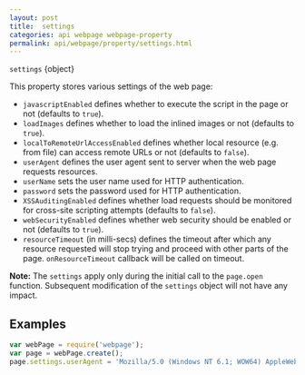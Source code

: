 ```yaml
---
layout: post
title:  settings
categories: api webpage webpage-property
permalink: api/webpage/property/settings.html
---
```


`settings` {object}

This property stores various settings of the web page:

* `javascriptEnabled` defines whether to execute the script in the page or not (defaults to `true`).
* `loadImages` defines whether to load the inlined images or not (defaults to `true`).
* `localToRemoteUrlAccessEnabled` defines whether local resource (e.g. from file) can access remote URLs or not (defaults to `false`).
* `userAgent` defines the user agent sent to server when the web page requests resources.
* `userName` sets the user name used for HTTP authentication.
* `password` sets the password used for HTTP authentication.
* `XSSAuditingEnabled` defines whether load requests should be monitored for cross-site scripting attempts (defaults to `false`).
* `webSecurityEnabled` defines whether web security should be enabled or not (defaults to `true`).
* `resourceTimeout` (in milli-secs) defines the timeout after which any resource requested will stop trying and proceed with other parts of the page. `onResourceTimeout` callback will be called on timeout.

**Note:** The `settings` apply only during the initial call to the `page.open` function. Subsequent modification of the `settings` object will not have any impact.

## Examples

```javascript
var webPage = require('webpage');
var page = webPage.create();
page.settings.userAgent = 'Mozilla/5.0 (Windows NT 6.1; WOW64) AppleWebKit/537.36 (KHTML, like Gecko) Chrome/37.0.2062.120 Safari/537.36';
```






